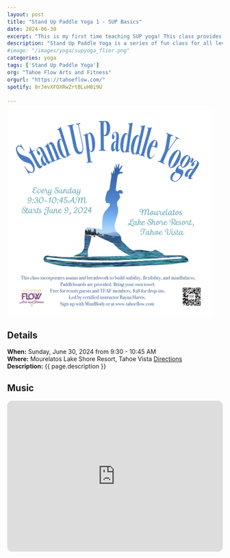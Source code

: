 ```yaml
---
layout: post
title: "Stand Up Paddle Yoga 1 - SUP Basics"
date: 2024-06-30 
excerpt: "This is my first time teaching SUP yoga! This class provides an introduction to SUP yoga and focuses on grounding poses to build confidence and stability on the water."
description: "Stand Up Paddle Yoga is a series of fun class for all levels with flowing poses and breathwork to build stability, flexibility, and mindfulness. These classes will follow an arc of opening awareness, warm-up stretch, balancing poses, inversions, grounding poses, relaxation, and a cold plunge."
#image: "/images/yoga/supyoga_flier.png"
categories: yoga
tags: ['Stand Up Paddle Yoga']
org: "Tahoe Flow Arts and Fitness"
orgurl: "https://tahoeflow.com/"
spotify: 0rJevXFOXRwZrtBLuH8i9U

---
```


<img src="/images/yoga/supyoga_flier.png" alt="FLier" width="95%"/>


## Details

**When:** Sunday, June 30, 2024 from 9:30 - 10:45 AM   
**Where:** Mourelatos Lake Shore Resort, Tahoe Vista [Directions](https://www.google.com/maps/dir//6834+N+Lake+Blvd,+Tahoe+Vista,+CA+96148/@39.239939,-120.1344659,12z/data=!4m8!4m7!1m0!1m5!1m1!1s0x809964b0ff6493a3:0x7579cace84dcb8f8!2m2!1d-120.052065!2d39.239968?entry=ttu)      
**Description:** {{ page.description }}  


## Music

<iframe style="border-radius:12px" src="https://open.spotify.com/embed/playlist/{{ page.spotify }}?utm_source=generator" width="100%" height="352" frameBorder="0" allowfullscreen="" allow="autoplay; clipboard-write; encrypted-media; fullscreen; picture-in-picture" loading="lazy"></iframe>  
